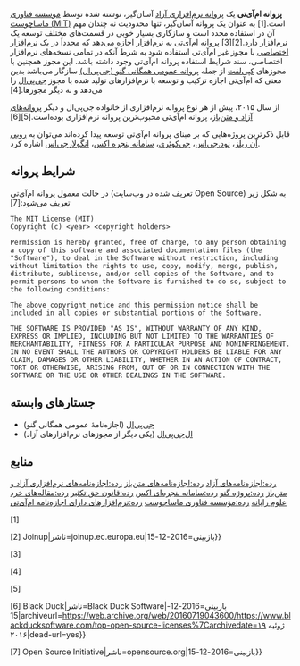 **پروانه ام‌آی‌تی** یک [پروانه نرم‌افزاری آزاد](پروانهٔ_آزاد "wikilink") آسان‌گیر، نوشته شده توسط [موسسه فناوری ماساچوست (MIT)](مؤسسه_فناوری_ماساچوست "wikilink") است.[1] به عنوان یک پروانه آسان‌گیر، تنها محدودیت نه چندان مهم آن در استفاده مجدد است و سازگاری بسیار خوبی در قسمت‌های مختلف توسعه یک نرم‌افزار دارد.[2][3] پروانه ام‌آی‌تی به نرم‌افزار اجازه می‌دهد که مجدداً در یک [نرم‌افزار اختصاصی](نرم‌افزار_اختصاصی "wikilink") با مجوز غیر ام‌آی‌تی استفاده شود به شرط آنکه در تمامی نسخه‌های نرم‌افزار اختصاصی، سند شرایط استفاده پروانه ام‌آی‌تی وجود داشته باشد. این مجوز همچنین با مجوزهای [کپی‌لفت](کپی‌لفت "wikilink") از جمله [پروانه عمومی همگانی گنو (جی‌پی‌ال)](پروانه_عمومی_همگانی_گنو "wikilink") سازگار می‌باشد بدین معنی که ام‌آی‌تی اجازه ترکیب و توسعه با نرم‌افزارهای تولید شده با مجوز [جی‌پی‌ال](پروانه_عمومی_همگانی_گنو "wikilink") را می‌دهد و نه دیگر مجوزها.[4]

از سال ۲۰۱۵، پیش از هر نوع پروانه نرم‌افزاری از خانواده جی‌پی‌ال و دیگر [پروانه‌های آزاد و متن‌باز](نرم‌افزار_آزاد_و_متن‌باز "wikilink")، پروانه ام‌آی‌تی محبوب‌ترین پروانه نرم‌افزاری بوده‌است.[5][6]

قابل ذکرترین پروژه‌هایی که بر مبنای پروانه ام‌آی‌تی توسعه پیدا کرده‌اند می‌توان به [روبی آن ریلز](روبی_آن_ریلز "wikilink")، [نود.جی‌اس](نود.جی‌اس "wikilink")، [جی‌کوئری](جی‌کوئری "wikilink")، [سامانه پنجره اکس](سامانه_پنجره_اکس "wikilink")، [انگولارجی‌اس](انگولارجی‌اس "wikilink") اشاره کرد.

## شرایط پروانه

در حالت معمول پروانه ام‌آی‌تی (تعریف شده در وب‌سایت Open Source) به شکل زیر تعریف می‌شود:[7]

    The MIT License (MIT)
    Copyright (c) <year> <copyright holders>

    Permission is hereby granted, free of charge, to any person obtaining a copy of this software and associated documentation files (the "Software"), to deal in the Software without restriction, including without limitation the rights to use, copy, modify, merge, publish, distribute, sublicense, and/or sell copies of the Software, and to permit persons to whom the Software is furnished to do so, subject to the following conditions:

    The above copyright notice and this permission notice shall be included in all copies or substantial portions of the Software.

    THE SOFTWARE IS PROVIDED "AS IS", WITHOUT WARRANTY OF ANY KIND, EXPRESS OR IMPLIED, INCLUDING BUT NOT LIMITED TO THE WARRANTIES OF MERCHANTABILITY, FITNESS FOR A PARTICULAR PURPOSE AND NONINFRINGEMENT. IN NO EVENT SHALL THE AUTHORS OR COPYRIGHT HOLDERS BE LIABLE FOR ANY CLAIM, DAMAGES OR OTHER LIABILITY, WHETHER IN AN ACTION OF CONTRACT, TORT OR OTHERWISE, ARISING FROM, OUT OF OR IN CONNECTION WITH THE SOFTWARE OR THE USE OR OTHER DEALINGS IN THE SOFTWARE.

## جستارهای وابسته

-   [جی‌پی‌ال](جی‌پی‌ال "wikilink") (اجازه‌نامهٔ عمومی همگانی گنو)
-   [ال‌جی‌پی‌ال](ال‌جی‌پی‌ال "wikilink") (یکی دیگر از مجوزهای نرم‌افزارهای آزاد)

## منابع

[رده:اجازه‌نامه‌های آزاد](رده:اجازه‌نامه‌های_آزاد "wikilink") [رده:اجازه‌نامه‌های متن‌باز](رده:اجازه‌نامه‌های_متن‌باز "wikilink") [رده:اجازه‌نامه‌های نرم‌افزاری آزاد و متن‌باز](رده:اجازه‌نامه‌های_نرم‌افزاری_آزاد_و_متن‌باز "wikilink") [رده:پروژه گنو](رده:پروژه_گنو "wikilink") [رده:سامانه پنجره‌ای اکس](رده:سامانه_پنجره‌ای_اکس "wikilink") [رده:قانون حق تکثیر](رده:قانون_حق_تکثیر "wikilink") [رده:مقاله‌های خرد علوم رایانه](رده:مقاله‌های_خرد_علوم_رایانه "wikilink") [رده:مؤسسه فناوری ماساچوست](رده:مؤسسه_فناوری_ماساچوست "wikilink") [رده:نرم‌افزارهای دارای اجازه‌نامه ام‌آی‌تی](رده:نرم‌افزارهای_دارای_اجازه‌نامه_ام‌آی‌تی "wikilink")

[1]

[2]
Joinup|ناشر=joinup.ec.europa.eu|بازبینی=2016-12-15}}

[3]

[4]

[5]

[6]
Black Duck|ناشر=Black Duck Software|بازبینی=2016-12-15|archiveurl=<https://web.archive.org/web/20160719043600/https://www.blackducksoftware.com/top-open-source-licenses%7Carchivedate=۱۹> ژوئیه ۲۰۱۶|dead-url=yes}}

[7]
Open Source Initiative|ناشر=opensource.org|بازبینی=2016-12-15}}
